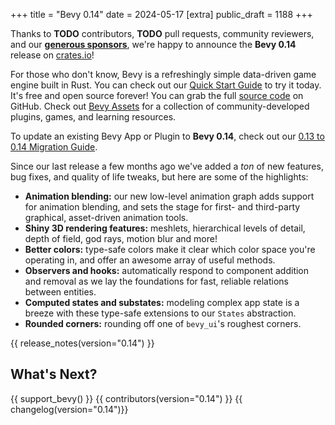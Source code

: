 +++
title = "Bevy 0.14"
date = 2024-05-17
[extra]
public_draft = 1188
+++

Thanks to **TODO** contributors, **TODO** pull requests, community reviewers, and our [**generous sponsors**](/community/donate), we're happy to announce the **Bevy 0.14** release on [crates.io](https://crates.io/crates/bevy)!

For those who don't know, Bevy is a refreshingly simple data-driven game engine built in Rust. You can check out our [Quick Start Guide](/learn/quick-start) to try it today. It's free and open source forever! You can grab the full [source code](https://github.com/bevyengine/bevy) on GitHub. Check out [Bevy Assets](https://bevyengine.org/assets) for a collection of community-developed plugins, games, and learning resources.

To update an existing Bevy App or Plugin to **Bevy 0.14**, check out our [0.13 to 0.14 Migration Guide](/learn/migration-guides/0-13-to-0-14/).

Since our last release a few months ago we've added a _ton_ of new features, bug fixes, and quality of life tweaks, but here are some of the highlights:

- **Animation blending:** our new low-level animation graph adds support for animation blending, and sets the stage for first- and third-party graphical, asset-driven animation tools.
- **Shiny 3D rendering features:** meshlets, hierarchical levels of detail, depth of field, god rays, motion blur and more!
- **Better colors:** type-safe colors make it clear which color space you're operating in, and offer an awesome array of useful methods.
- **Observers and hooks:** automatically respond to component addition and removal as we lay the foundations for fast, reliable relations between entities.
- **Computed states and substates:** modeling complex app state is a breeze with these type-safe extensions to our `States` abstraction.
- **Rounded corners:** rounding off one of `bevy_ui`'s roughest corners.

<!-- more -->

{{ release_notes(version="0.14") }}

## What's Next?

<!-- TODO What's next -->

{{ support_bevy() }}
{{ contributors(version="0.14") }}
{{ changelog(version="0.14")}}
